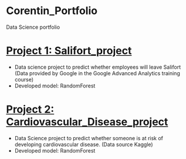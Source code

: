 # Corentin_Portfolio
Data Science portfolio


# [Project 1: Salifort_project](https://github.com/CoGfr/Salifort_project)
* Data science project to predict whether employees will leave Salifort (Data provided by Google in the Google Advanced Analytics training course)
* Developed model: RandomForest

# [Project 2: Cardiovascular_Disease_project](https://github.com/CoGfr/Cardiovascular_Disease_project)
* Data Science project to predict whether someone is at risk of developing cardiovascular disease. (Data source Kaggle)
* Developed model: RandomForest
